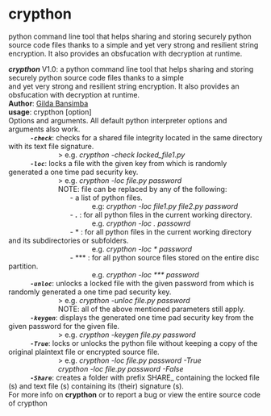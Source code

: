 # crypthon
python command line tool that helps sharing and storing securely python source code files thanks to a simple and yet very strong and resilient string encryption. It also provides an obsfucation with decryption at runtime.<br/>

***crypthon*** V1.0: a python command line tool that helps sharing and storing securely python source code files
         thanks to a simple<br/> and yet very strong and resilient string encryption. 
         It also provides an obsfucation with decryption at runtime.<br/>
         **Author**: [Gilda Bansimba](https://github.com/GildaRech/GildaRech)<br/>
         **usage**: crypthon [option] <br/>
         Options and arguments. All default python interpreter options and arguments also work. <br/>
               &nbsp;&nbsp;&nbsp;&nbsp;&nbsp;&nbsp;&nbsp;&nbsp;&nbsp;&nbsp; ***`-check`***: checks for a shared file integrity located in the same directory with its text file signature. <br/>
                       &nbsp;&nbsp;&nbsp;&nbsp;&nbsp;&nbsp;&nbsp;&nbsp;&nbsp;&nbsp;&nbsp;&nbsp;&nbsp;&nbsp;&nbsp;&nbsp;&nbsp;&nbsp;&nbsp;&nbsp;&nbsp;&nbsp;&nbsp;&nbsp; > e.g. *crypthon -check locked_file1.py* <br/>
               &nbsp;&nbsp;&nbsp;&nbsp;&nbsp;&nbsp;&nbsp;&nbsp;&nbsp;&nbsp; ***`-loc`***:   locks a file with the given key from which is randomly generated a one time pad security key.<br/>
                       &nbsp;&nbsp;&nbsp;&nbsp;&nbsp;&nbsp;&nbsp;&nbsp;&nbsp;&nbsp;&nbsp;&nbsp;&nbsp;&nbsp;&nbsp;&nbsp;&nbsp;&nbsp;&nbsp;&nbsp;&nbsp;&nbsp;&nbsp;&nbsp; > e.g. *crypthon -loc file.py password* <br/>
                       &nbsp;&nbsp;&nbsp;&nbsp;&nbsp;&nbsp;&nbsp;&nbsp;&nbsp;&nbsp;&nbsp;&nbsp;&nbsp;&nbsp;&nbsp;&nbsp;&nbsp;&nbsp;&nbsp;&nbsp;&nbsp;&nbsp;&nbsp;&nbsp; NOTE: file can be replaced by any of the following: <br/>
                           &nbsp;&nbsp;&nbsp;&nbsp;&nbsp;&nbsp;&nbsp;&nbsp;&nbsp;&nbsp;&nbsp;&nbsp;&nbsp;&nbsp;&nbsp;&nbsp;&nbsp;&nbsp;&nbsp;&nbsp;&nbsp;&nbsp;&nbsp;&nbsp;&nbsp;&nbsp;&nbsp;&nbsp;&nbsp;&nbsp; - a list of python files. <br/> &nbsp;&nbsp;&nbsp;&nbsp;&nbsp;&nbsp;&nbsp;&nbsp;&nbsp;&nbsp;&nbsp;&nbsp;&nbsp;&nbsp;&nbsp;&nbsp;&nbsp;&nbsp;&nbsp;&nbsp;&nbsp;&nbsp;&nbsp;&nbsp;&nbsp;&nbsp;&nbsp;&nbsp;&nbsp;&nbsp;&nbsp;&nbsp;&nbsp;&nbsp;&nbsp;&nbsp;&nbsp;&nbsp;&nbsp;&nbsp;&nbsp; e.g: *crypthon -loc file1.py file2.py password* <br/>
                           &nbsp;&nbsp;&nbsp;&nbsp;&nbsp;&nbsp;&nbsp;&nbsp;&nbsp;&nbsp;&nbsp;&nbsp;&nbsp;&nbsp;&nbsp;&nbsp;&nbsp;&nbsp;&nbsp;&nbsp;&nbsp;&nbsp;&nbsp;&nbsp;&nbsp;&nbsp;&nbsp;&nbsp;&nbsp;&nbsp; - ***.*** : for all python files in the current working directory.<br/>
                          &nbsp;&nbsp;&nbsp;&nbsp;&nbsp;&nbsp;&nbsp;&nbsp;&nbsp;&nbsp;&nbsp;&nbsp;&nbsp;&nbsp;&nbsp;&nbsp;&nbsp;&nbsp;&nbsp;&nbsp;&nbsp;&nbsp;&nbsp;&nbsp;&nbsp;&nbsp;&nbsp;&nbsp;&nbsp;&nbsp;&nbsp;&nbsp;&nbsp;&nbsp;&nbsp;&nbsp;&nbsp;&nbsp;&nbsp;&nbsp;&nbsp; e.g. *crypthon -loc . passowrd* <br/>
                           &nbsp;&nbsp;&nbsp;&nbsp;&nbsp;&nbsp;&nbsp;&nbsp;&nbsp;&nbsp;&nbsp;&nbsp;&nbsp;&nbsp;&nbsp;&nbsp;&nbsp;&nbsp;&nbsp;&nbsp;&nbsp;&nbsp;&nbsp;&nbsp;&nbsp;&nbsp;&nbsp;&nbsp;&nbsp;&nbsp; - * : for all python files in the current working directory and its subdirectories or subfolders.<br/>
                                 &nbsp;&nbsp;&nbsp;&nbsp;&nbsp;&nbsp;&nbsp;&nbsp;&nbsp;&nbsp;&nbsp;&nbsp;&nbsp;&nbsp;&nbsp;&nbsp;&nbsp;&nbsp;&nbsp;&nbsp;&nbsp;&nbsp;&nbsp;&nbsp;&nbsp;&nbsp;&nbsp;&nbsp;&nbsp;&nbsp;&nbsp;&nbsp;&nbsp;&nbsp;&nbsp;&nbsp;&nbsp;&nbsp;&nbsp;&nbsp;&nbsp; e.g. *crypthon -loc * password* <br/>
                           &nbsp;&nbsp;&nbsp;&nbsp;&nbsp;&nbsp;&nbsp;&nbsp;&nbsp;&nbsp;&nbsp;&nbsp;&nbsp;&nbsp;&nbsp;&nbsp;&nbsp;&nbsp;&nbsp;&nbsp;&nbsp;&nbsp;&nbsp;&nbsp;&nbsp;&nbsp;&nbsp;&nbsp;&nbsp;&nbsp; - *** : for all python source files stored on the entire disc partition. <br/> 
                          &nbsp;&nbsp;&nbsp;&nbsp;&nbsp;&nbsp;&nbsp;&nbsp;&nbsp;&nbsp;&nbsp;&nbsp;&nbsp;&nbsp;&nbsp;&nbsp;&nbsp;&nbsp;&nbsp;&nbsp;&nbsp;&nbsp;&nbsp;&nbsp;&nbsp;&nbsp;&nbsp;&nbsp;&nbsp;&nbsp;&nbsp;&nbsp;&nbsp;&nbsp;&nbsp;&nbsp;&nbsp;&nbsp;&nbsp;&nbsp;&nbsp; e.g. *crypthon -loc *** password*<br/>
               &nbsp;&nbsp;&nbsp;&nbsp;&nbsp;&nbsp;&nbsp;&nbsp;&nbsp;&nbsp; ***`-unloc`***: unlocks a locked file with the given password from which is randomly generated a one time pad security key.<br/>
                       &nbsp;&nbsp;&nbsp;&nbsp;&nbsp;&nbsp;&nbsp;&nbsp;&nbsp;&nbsp;&nbsp;&nbsp;&nbsp;&nbsp;&nbsp;&nbsp;&nbsp;&nbsp;&nbsp;&nbsp;&nbsp;&nbsp;&nbsp;&nbsp; > e.g. *crypthon -unloc file.py password*<br/>
                       &nbsp;&nbsp;&nbsp;&nbsp;&nbsp;&nbsp;&nbsp;&nbsp;&nbsp;&nbsp;&nbsp;&nbsp;&nbsp;&nbsp;&nbsp;&nbsp;&nbsp;&nbsp;&nbsp;&nbsp;&nbsp;&nbsp;&nbsp;&nbsp; NOTE: all of the above mentioned parameters still apply.<br/>
               &nbsp;&nbsp;&nbsp;&nbsp;&nbsp;&nbsp;&nbsp;&nbsp;&nbsp;&nbsp; ***`-keygen`***: displays the generated one time pad security key from the given password for the given file.<br/>
                       &nbsp;&nbsp;&nbsp;&nbsp;&nbsp;&nbsp;&nbsp;&nbsp;&nbsp;&nbsp;&nbsp;&nbsp;&nbsp;&nbsp;&nbsp;&nbsp;&nbsp;&nbsp;&nbsp;&nbsp;&nbsp;&nbsp;&nbsp;&nbsp; > e.g. *crypthon -keygen file.py password* <br/>
              &nbsp;&nbsp;&nbsp;&nbsp;&nbsp;&nbsp;&nbsp;&nbsp;&nbsp;&nbsp;  ***`-True`***:  locks or unlocks the python file without keeping a copy of the original plaintext file or encrypted source file.<br/>
                       &nbsp;&nbsp;&nbsp;&nbsp;&nbsp;&nbsp;&nbsp;&nbsp;&nbsp;&nbsp;&nbsp;&nbsp;&nbsp;&nbsp;&nbsp;&nbsp;&nbsp;&nbsp;&nbsp;&nbsp;&nbsp;&nbsp;&nbsp;&nbsp; > e.g. *crypthon -loc file.py password -True* <br/>
                               &nbsp;&nbsp;&nbsp;&nbsp;&nbsp;&nbsp;&nbsp;&nbsp;&nbsp;&nbsp;&nbsp;&nbsp;&nbsp;&nbsp;&nbsp;&nbsp;&nbsp;&nbsp;&nbsp;&nbsp;&nbsp;&nbsp;&nbsp;&nbsp; *crypthon -loc file.py password -False* <br/>
               &nbsp;&nbsp;&nbsp;&nbsp;&nbsp;&nbsp;&nbsp;&nbsp;&nbsp;&nbsp; ***`-Share`***: creates a folder with prefix SHARE_ containing the locked file (s) and text file (s) containing its (their) signature (s).<br/>
                For more info on **crypthon** or to report a bug or view the entire source code of crypthon<br/>
             
